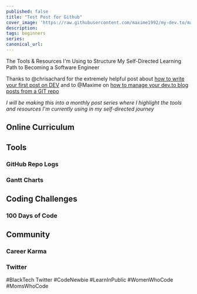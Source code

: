 ```yaml
---
published: false
title: "Test Post for Github"
cover_image: 'https://raw.githubusercontent.com/maxime1992/my-dev.to/master/blog-posts/manage-dev-to-blog-posts-with-continuous-deployment/assets/github-travis-dev-to.png'
description:
tags: beginners
series:
canonical_url:
---
```


The Tools & Resources I'm Using to Structure My Self-Directed Learning Path to Becoming a Software Engineer

Thanks to @chrisachard for the extremely helpful post about [how to write your first post on DEV](https://dev.to/chrisachard/how-to-write-your-first-post-on-dev-c3k) and to @Maxime on [how to manage your dev.to blog posts from a GIT repo](https://dev.to/maxime1992/manage-your-dev-to-blog-posts-from-a-git-repo-and-use-continuous-deployment-to-auto-publish-update-them-143j)

_I will be making this into a monthly post series where I highlight the tools and resources I'm currently using in my self-directed journey_

## Online Curriculum

###

## Tools

### GitHub Repo Logs

### Gantt Charts

## Coding Challenges

### 100 Days of Code

## Community

### Career Karma

### Twitter

#BlackTech Twitter #CodeNewbie #LearnInPublic #WomenWhoCode #MomsWhoCode
